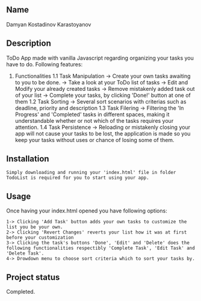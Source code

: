 ## Name

Damyan Kostadinov Karastoyanov

## Description

ToDo App made with vanilla Javascript regarding organizing your tasks you have to do.
Following features:

1. Functionalities
   1.1 Task Manipulation
   -> Create your own tasks awaiting to you to be done.
   -> Take a look at your ToDo list of tasks
   -> Edit and Modify your already created tasks
   -> Remove mistakenly added task out of your list
   -> Complete your tasks, by clicking 'Done!' button at one of them
   1.2 Task Sorting
   -> Several sort scenarios with criterias such as deadline, priority and description
   1.3 Task Filering
   -> Filtering the 'In Progress' and 'Completed' tasks in different spaces, making it understandable whether or not which of the tasks requires your attention.
   1.4 Task Persistence
   -> Reloading or mistakenly closing your app will not cause your tasks to be lost, the application is made so you keep your tasks without uses or chance of losing some of them.

## Installation

    Simply downloading and running your 'index.html' file in folder TodoList is required for you to start using your app.

## Usage

Once having your index.html opened you have following options:

    1-> Clicking 'Add Task' button adds your own tasks to customize the list you be your own.
    2-> Clicking 'Revert Changes' reverts your list how it was at first before your customization
    3-> Clicking the task's buttons 'Done', 'Edit' and 'Delete' does the following functionalities respectibly 'Complete Task', 'Edit Task' and 'Delete Task'.
    4-> Drowdown menu to choose sort criteria which to sort your tasks by.

## Project status

Completed.
